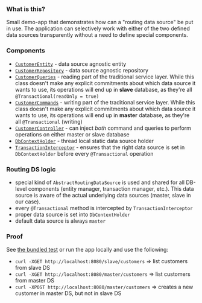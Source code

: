 ### What is this?

Small demo-app that demonstrates how can a "routing data source" be put in use. The application can selectively work with either of the two defined data sources transparently without a need to define special components.

### Components

- [`CustomerEntity`](https://github.com/vrto/routing-ds/blob/0e9e25d5577f71d199f2e9e219894defd95dfac6/src/main/java/net/helpscout/routingds/CustomerEntity.java) - data source agnostic entity
- [`CustomerRepository`](https://github.com/vrto/routing-ds/blob/0e9e25d5577f71d199f2e9e219894defd95dfac6/src/main/java/net/helpscout/routingds/CustomerRepository.java) - data source agnostic repository
- [`CustomerQueries`](https://github.com/vrto/routing-ds/blob/0e9e25d5577f71d199f2e9e219894defd95dfac6/src/main/java/net/helpscout/routingds/CustomerQueries.java) - reading part of the traditional service layer. While this class doesn't make any explicit commitments about which data source it wants to use, its operations will end up in **slave** database, as  they're all `@Transactional(readOnly = true)`
- [`CustomerCommands`](https://github.com/vrto/routing-ds/blob/0e9e25d5577f71d199f2e9e219894defd95dfac6/src/main/java/net/helpscout/routingds/CustomerCommands.java) - writing part of the traditional service layer. While this class doesn't make any explicit commitments about which data source it wants to use, its operations will end up in **master** database, as they're all `@Transactional` (writing)
- [`CustomerController`](https://github.com/vrto/routing-ds/blob/0e9e25d5577f71d199f2e9e219894defd95dfac6/src/main/java/net/helpscout/routingds/CustomerController.java) - can inject _both_ command and queries to perform operations on either master or slave database
- [`DbContextHolder`](https://github.com/vrto/routing-ds/blob/0e9e25d5577f71d199f2e9e219894defd95dfac6/src/main/java/net/helpscout/routingds/DbContextHolder.java) - thread local static data source holder
- [`TransactionInterceptor`](https://github.com/vrto/routing-ds/blob/0e9e25d5577f71d199f2e9e219894defd95dfac6/src/main/java/net/helpscout/routingds/TransactionInterceptor.java) - ensures that the right data source is set in `DbContextHolder` before every `@Transactional` operation

### Routing DS logic

- special kind of `AbstractRoutingDataSource` is used and shared for all DB-level components (entity manager, transaction manager, etc.). This data source is aware of the actual underlying data sources (master, slave in our case).
- every `@Transactional` method is intercepted by `TransactionInterceptor`
- proper data source is set into `DbContextHolder`
- default data source is always `master`

### Proof

See [the bundled test](https://github.com/vrto/routing-ds/blob/0e9e25d5577f71d199f2e9e219894defd95dfac6/src/test/java/net/helpscout/routingds/RoutingdsApplicationTests.java) or run the app locally and use the following:

- `curl -XGET http://localhost:8080/slave/customers` => list customers from slave DS
- `curl -XGET http://localhost:8080/master/customers` => list customers from master DS
- `curl -XPOST http://localhost:8080/master/customers` => creates a new customer in master DS, but not in slave DS
